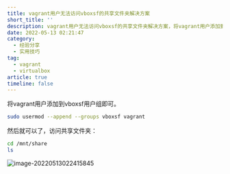 ```yaml
---
title: vagrant用户无法访问vboxsf的共享文件夹解决方案
short_title: ''
description: vagrant用户无法访问vboxsf的共享文件夹解决方案，将vagrant用户添加到vboxsf用户组即可。
date: 2022-05-13 02:21:47
category:
  - 经验分享
  - 实用技巧
tag:
  - vagrant
  - virtualbox
article: true
timeline: false
---
```

将vagrant用户添加到vboxsf用户组即可。

```bash
sudo usermod --append --groups vboxsf vagrant
```

然后就可以了，访问共享文件夹：

```bash
cd /mnt/share
ls
```

![image-20220513022415845](https://img1.terwer.space/20220513022416.png)